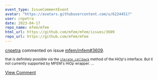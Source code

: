 ```yaml
---
event_type: IssueCommentEvent
avatar: "https://avatars.githubusercontent.com/u/6224451?"
user: cnpetra
date: 2023-04-17
repo_name: mfem/mfem
html_url: https://github.com/mfem/mfem/issues/3609
repo_url: https://github.com/mfem/mfem
---
```


<a href='https://github.com/cnpetra' target='_blank'>cnpetra</a> commented on issue <a href='https://github.com/mfem/mfem/issues/3609' target='_blank'>mfem/mfem#3609</a>.

<small>that is definitely possible via the [`iterate_callback`](https://github.com/LLNL/hiop/blob/2ef1cc53f8ee3e10c0d7627cb71dfba15020ae55/src/Interface/hiopInterface.hpp#L446) method of the HiOp's interface. But it not currently supported by MFEM's HiOp wrapper....</small>

<a href='https://github.com/mfem/mfem/issues/3609' target='_blank'>View Comment</a>